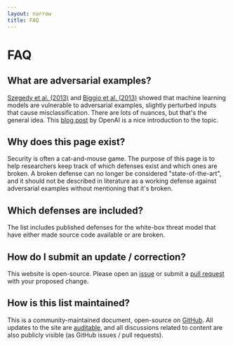 ```yaml
---
layout: narrow
title: FAQ
---
```


# FAQ

## What are adversarial examples?

[Szegedy et al. (2013)](https://arxiv.org/abs/1312.6199) and [Biggio et al.
(2013)](https://arxiv.org/abs/1708.06131) showed that machine learning models
are vulnerable to adversarial examples, slightly perturbed inputs that cause
misclassification. There are lots of nuances, but that's the general idea. This
[blog post](https://blog.openai.com/adversarial-example-research/) by OpenAI is
a nice introduction to the topic.

## Why does this page exist?

Security is often a cat-and-mouse game. The purpose of this page is to help
researchers keep track of which defenses exist and which ones are broken. A
broken defense can no longer be considered "state-of-the-art", and it should
not be described in literature as a working defense against adversarial
examples without mentioning that it's broken.

## Which defenses are included?

The list includes published defenses for the white-box threat model that have
either made source code available or are broken.

## How do I submit an update / correction?

This website is open-source. Please open an
[issue](https://github.com/robust-ml/robust-ml.github.io/issues)
or submit a [pull
request](https://github.com/robust-ml/robust-ml.github.io/pulls)
with your proposed change.

## How is this list maintained?

This is a community-maintained document, open-source on
[GitHub](https://github.com/robust-ml/robust-ml.github.io).
All updates to the site are
[auditable](https://github.com/robust-ml/robust-ml.github.io/commits/master),
and all discussions related to content are also publicly visible (as GitHub
issues / pull requests).
